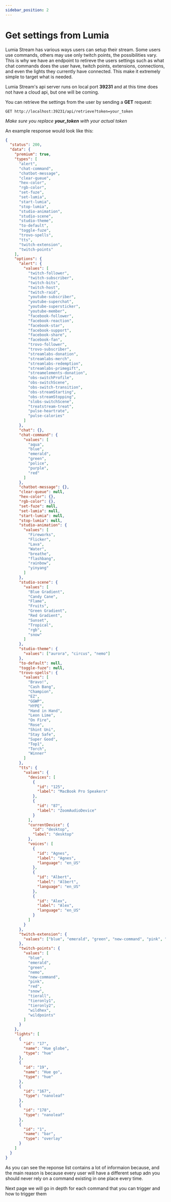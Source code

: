 ```yaml
---
sidebar_position: 2
---
```


# Get settings from Lumia

Lumia Stream has various ways users can setup their stream. Some users use commands, others may use only twitch points, the possibilities vary. This is why we have an endpoint to retireve the users settings such as what chat commands does the user have, twitch points, extensions, connections, and even the lights they currently have connected.
This make it extremely simple to target what is needed.

Lumia Stream's api server runs on local port **39231** and at this time does not have a cloud api, but one will be coming.

You can retrieve the settings from the user by sending a **GET** request:

```
GET http://localhost:39231/api/retrieve?token=your_token
```

_Make sure you replace **your_token** with your actual token_

An example response would look like this:

```json
{
  "status": 200,
  "data": {
    "premium": true,
    "types": [
      "alert",
      "chat-command",
      "chatbot-message",
      "clear-queue",
      "hex-color",
      "rgb-color",
      "set-fuze",
      "set-lumia",
      "start-lumia",
      "stop-lumia",
      "studio-animation",
      "studio-scene",
      "studio-theme",
      "to-default",
      "toggle-fuze",
      "trovo-spells",
      "tts",
      "twitch-extension",
      "twitch-points"
    ],
    "options": {
      "alert": {
        "values": [
          "twitch-follower",
          "twitch-subscriber",
          "twitch-bits",
          "twitch-host",
          "twitch-raid",
          "youtube-subscriber",
          "youtube-superchat",
          "youtube-supersticker",
          "youtube-member",
          "facebook-follower",
          "facebook-reaction",
          "facebook-star",
          "facebook-support",
          "facebook-share",
          "facebook-fan",
          "trovo-follower",
          "trovo-subscriber",
          "streamlabs-donation",
          "streamlabs-merch",
          "streamlabs-redemption",
          "streamlabs-primegift",
          "streamelements-donation",
          "obs-switchProfile",
          "obs-switchScene",
          "obs-switch-transition",
          "obs-streamStarting",
          "obs-streamStopping",
          "slobs-switchScene",
          "treatstream-treat",
          "pulse-heartrate",
          "pulse-calories"
        ]
      },
      "chat": {},
      "chat-command": {
        "values": [
          "aqua",
          "blue",
          "emerald",
          "green",
          "police",
          "purple",
          "red"
        ]
      },
      "chatbot-message": {},
      "clear-queue": null,
      "hex-color": {},
      "rgb-color": {},
      "set-fuze": null,
      "set-lumia": null,
      "start-lumia": null,
      "stop-lumia": null,
      "studio-animation": {
        "values": [
          "Fireworks",
          "Flicker",
          "Lava",
          "Water",
          "breathe",
          "flashbang",
          "rainbow",
          "yinyang"
        ]
      },
      "studio-scene": {
        "values": [
          "Blue Gradient",
          "Candy Cane",
          "Flame",
          "Fruits",
          "Green Gradient",
          "Red Gradient",
          "Sunset",
          "Tropical",
          "rgb",
          "snow"
        ]
      },
      "studio-theme": {
        "values": ["aurora", "circus", "nemo"]
      },
      "to-default": null,
      "toggle-fuze": null,
      "trovo-spells": {
        "values": [
          "Bravo!",
          "Cash Bang",
          "Champion",
          "EZ",
          "GGWP",
          "HYPE",
          "Hand in Hand",
          "Leon Lime",
          "On Fire",
          "Rose",
          "Shint Uni",
          "Stay Safe",
          "Super Good",
          "Top1",
          "Torch",
          "Winner"
        ]
      },
      "tts": {
        "values": {
          "devices": [
            {
              "id": "125",
              "label": "MacBook Pro Speakers"
            },
            {
              "id": "87",
              "label": "ZoomAudioDevice"
            }
          ],
          "currentDevice": {
            "id": "desktop",
            "label": "desktop"
          },
          "voices": [
            {
              "id": "Agnes",
              "label": "Agnes",
              "language": "en_US"
            },
            {
              "id": "Albert",
              "label": "Albert",
              "language": "en_US"
            },
            {
              "id": "Alex",
              "label": "Alex",
              "language": "en_US"
            }
          ]
        }
      },
      "twitch-extension": {
        "values": ["blue", "emerald", "green", "new-command", "pink", "red"]
      },
      "twitch-points": {
        "values": [
          "blue",
          "emerald",
          "green",
          "nemo",
          "new-command",
          "pink",
          "red",
          "snow",
          "tierall",
          "tieronly1",
          "tieronly2",
          "wildhex",
          "wildpoints"
        ]
      }
    },
    "lights": [
      {
        "id": "17",
        "name": "Hue globe",
        "type": "hue"
      },
      {
        "id": "19",
        "name": "Hue go",
        "type": "hue"
      },
      {
        "id": "167",
        "type": "nanoleaf"
      },
      {
        "id": "178",
        "type": "nanoleaf"
      },
      {
        "id": "1",
        "name": "bar",
        "type": "overlay"
      }
    ]
  }
}
```

As you can see the reponse list contains a lot of informaion because, and the main reason is because every user will have a different setup adn you should never rely on a command existing in one place every time.

Next page we will go in depth for each command that you can trigger and how to trigger them
